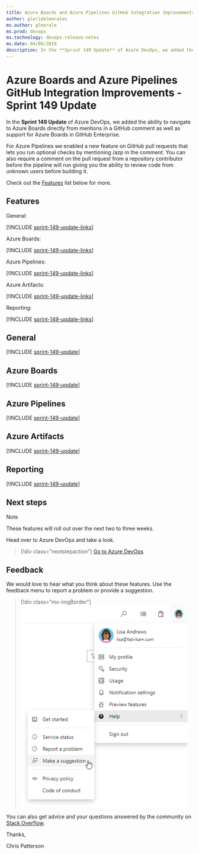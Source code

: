 ```yaml
---
title: Azure Boards and Azure Pipelines GitHub Integration Improvements - Sprint 149 Update
author: gloridelmorales
ms.author: glmorale
ms.prod: devops
ms.technology: devops-release-notes
ms.date: 04/08/2019
description: In the **Sprint 149 Update** of Azure DevOps, we added the ability to navigate to Azure Boards directly from mentions in a GitHub comment as well as adding support for Azure Boards within GitHub Enterprise. 
---
```


# Azure Boards and Azure Pipelines GitHub Integration Improvements - Sprint 149 Update

In the **Sprint 149 Update** of Azure DevOps, we added the ability to navigate to Azure Boards directly from mentions in a GitHub comment as well as support for Azure Boards in GitHub Enterprise.  

For Azure Pipelines we enabled a new feature on GitHub pull requests that lets you run optional checks by mentioning /azp in the comment.  You can also require a comment on the pull request from a repository contributor before the pipeline will run giving you the ability to review code from unknown users before building it.

Check out the [Features](#features) list below for more.

## Features

General:

[!INCLUDE [sprint-149-update-links](includes/general/sprint-149-update-links.md)]

Azure Boards:

[!INCLUDE [sprint-149-update-links](includes/boards/sprint-149-update-links.md)]

Azure Pipelines:

[!INCLUDE [sprint-149-update-links](includes/pipelines/sprint-149-update-links.md)]

Azure Artifacts:

[!INCLUDE [sprint-149-update-links](includes/artifacts/sprint-149-update-links.md)]

Reporting:

[!INCLUDE [sprint-149-update-links](includes/reporting/sprint-149-update-links.md)]

## General

[!INCLUDE [sprint-149-update](includes/general/sprint-149-update.md)]

## Azure Boards

[!INCLUDE [sprint-149-update](includes/boards/sprint-149-update.md)]

## Azure Pipelines

[!INCLUDE [sprint-149-update](includes/pipelines/sprint-149-update.md)]

## Azure Artifacts

[!INCLUDE [sprint-149-update](includes/artifacts/sprint-149-update.md)]

## Reporting

[!INCLUDE [sprint-149-update](includes/reporting/sprint-149-update.md)]

## Next steps

> [!NOTE]
> These features will roll out over the next two to three weeks.

Head over to Azure DevOps and take a look.

> [!div class="nextstepaction"]
> [Go to Azure DevOps](https://go.microsoft.com/fwlink/?LinkId=307137&campaign=o~msft~docs~product-vsts~release-notes)

## Feedback

We would love to hear what you think about these features. Use the feedback menu to report a problem or provide a suggestion.

> [!div class="mx-imgBorder"]
> ![Make a suggestion](../media/help-make-a-suggestion.png)

You can also get advice and your questions answered by the community on [Stack Overflow](https://stackoverflow.com/questions/tagged/azure-devops).

Thanks,

Chris Patterson
